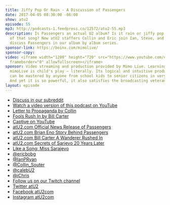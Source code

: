```yaml
---
title: Jiffy Pop Or Rain - A Discussion of Passengers
date: 2017-04-05 08:30:00 -06:00
show: atu2
episode: 55
mp3: http://podcasts-1.feedpress.co/12572/atu2-55.mp3
description: Is Passengers an actual U2 album? Is it rain or jiffy pop at the start
  of that song? New atU2 staffers Collin and Eric join Ian, Steve, and Chris to finally
  discuss Passengers in our album by album series.
sponsor-link: https://boinx.com/mimolive/
sponsor-copy: 
video: <iframe width="1280" height="720" src="https://www.youtube.com/embed/oTg3Ookclvo"
  frameborder="0" allowfullscreen></iframe>
sponsor: Video streaming and production provided by Mimo Live. Learning how to use
  mimoLive is child's play – literally. Its logical and intuitive production workflow
  can be mastered by anyone from school kids to senior citizens in very short time.
  And yet it is so powerful, it also satisfies the broadcasting veterans wildest dreams.
layout: episode
---
```


* [Discuss in our subreddit](https://www.reddit.com/r/Goodstuff_fm/comments/63lzhp/atu2_55_jiffy_pop_or_rain_a_discussion_of/)
* [Watch a video version of this podcast on YouTube](https://www.youtube.com/watch?v=oTg3Ookclvo)
* [Letter to Propaganda by Collin](https://twitter.com/atu2comSherry/status/849455826532216833)
* [Fools Rush In by Bill Carter](http://amzn.to/2n9wufw)
* [Captive on YouTube](https://www.youtube.com/watch?v=OXPwsNdxqdU)
* [atU2.com Official News Release of Passengers](https://www.atu2.com/news/passengers-official-news-release-announcement.html)
* [atU2.com Brian Eno Story Behind Passengers](https://www.atu2.com/news/eno-the-story-behind-original-soundtracks-1.html
)
* [atU2.com Bill Carter A Wanderer Rushed In](https://www.atu2.com/news/bill-carter-a-wanderer-rushed-in.html)
* [atU2.com Secrets of Sarjevo 20 Years Later](https://www.atu2.com/news/secrets-of-sarajevo-20-years-later.html)
* [Like a Song: Miss Sarajevo](https://www.atu2.com/news/like-a-song-miss-sarajevo.html)
* [@ericbobg](https://twitter.com/ericbobg)
* [@IanPRyan](https://twitter.com/ianpryan)
* [@Collin_Souter](https://twitter.com/collin_souter)
* [@calebU2](https://twitter.com/calebu2)
* [@iChris](https://twitter.com/ichris)
* [Follow us on our Twitch channel](https://www.twitch.tv/goodstuff_fm)
* [Twitter atU2](https://twitter.com/atu2)
* [Facebook atU2com](https://www.facebook.com/atu2com)
* [Instagram atU2com](https://www.instagram.com/atu2com/)
